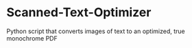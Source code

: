 # Scanned-Text-Optimizer
Python script that converts images of text to an optimized, true monochrome PDF
